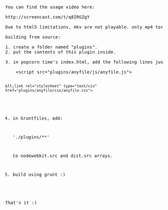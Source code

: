 <pre>
You can find the usage video here:

http://screencast.com/t/q8IRGZgY

Due to html5 limitations, mkv are not playable. only mp4 torrents will work (popcorn time itself pulls only torrents with mp4 in them).

building from source:

1. create a folder named "plugins".
2. put the contents of this plugin inside.

3. in popcorn time's index.html, add the following lines just before the "&lt;/body>" tag (at the end of the file):
	
	&lt;script src="plugins/anyfile/js/anyfile.js"></script>
	&lt;link rel="stylesheet" type="text/css" href="plugins/anyfile/css/anyfile.css">

4. in Gruntfiles, add:
	
	'./plugins/**'
	
	to nodewebkit.src and dist.src arrays.
	
5. build using grunt :)	
	
That's it :)
</pre>
